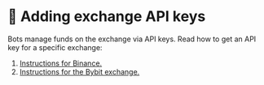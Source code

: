 # 🔑 Adding exchange API keys

Bots manage funds on the exchange via API keys. Read how to get an API key for a specific exchange:

1. [Instructions for Binance.](instructions-for-binance.md)
2. [Instructions for the Bybit exchange.](instructions-for-bybit.md)

